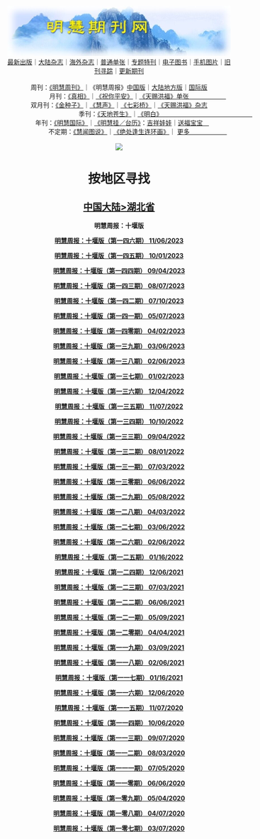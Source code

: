 <a id="user-content-1" class="anchor" aria-hidden="true" href="#1">
<a name="1" id="1" target="_blank"></a> <span id="1">
<a name="2" id="2" target="_blank"></a> <span id="2">
<a name="3" id="3" target="_blank"></a> <span id="3">
<a name="4" id="4" target="_blank"></a> <span id="4">
<a name="5" id="5" target="_blank"></a> <span id="5">
<a name="6" id="6" target="_blank"></a> <span id="6">
<a name="7" id="7" target="_blank"></a> <span id="7">
<a id="user-content-1" href="#1">
<div align="center">
<a target="_blank" href="https://github.com/19920513/djy/blob/master/gb/nsc413.md#1"><img src="https://github.com/pdf-edit/qikan/blob/master/mhqk.jpg?raw=true"></a><br>
<a href="https://github.com/pdf-edit/qikan/blob/master/display.aspx/category_id/8/page_1.md#1">最新出版</a>｜<a href="https://github.com/pdf-edit/qikan/blob/master/category.aspx/category/mainland/page_1.md#1">大陆杂志</a>｜<a href="https://github.com/pdf-edit/qikan/blob/master/category.aspx/category/overseas/page_1.md#1">海外杂志</a>｜<a href="https://github.com/pdf-edit/qikan/blob/master/display.aspx/category_id/4/guige_id/3/page_1.md#1">普通单张</a>｜<a href="https://github.com/pdf-edit/qikan/blob/master/category.aspx/category/zhuanti/page_1.md#1">专题特刊</a>｜<a href="https://github.com/pdf-edit/qikan/blob/master/display.aspx/category_id/6/meijie_id/2/page_1.md#1">电子图书</a>｜<a href="https://github.com/pdf-edit/qikan/blob/master/display.aspx/qikan_type_id/11075/page_1.md#1">手机图片</a>｜<a href="https://github.com/pdf-edit/qikan/blob/master/display.aspx/category_id/5/zhouqi_id/6/page_1.md#1">旧刊寻踪</a>｜<a href="https://github.com/pdf-edit/qikan/blob/master/UpdatedArticles.aspx/page_1.md#1">更新期刊</a>
<br>
<br>
周刊：<a href="https://github.com/pdf-edit/qikan/blob/master/display.aspx/qikan_type_id/5179/page_1.md#1">《明慧周刊》</a>｜《明慧周报》<a href="https://github.com/pdf-edit/qikan/blob/master/display.aspx/qikan_type_id/5178/page_1.md#1">中国版</a>｜<a href="https://github.com/pdf-edit/qikan/blob/master/mainland.aspx/page_1.md#1">大陆地方版</a>｜<a href="https://github.com/pdf-edit/qikan/blob/master/display.aspx/qikan_type_id/5151/page_1.md#1">国际版</a><br>
月刊：<a href="https://github.com/pdf-edit/qikan/blob/master/display.aspx/qikan_type_id/5240/page_1.md#1">《真相》</a>｜<a href="https://github.com/pdf-edit/qikan/blob/master/display.aspx/qikan_type_id/11182/page_1.md#1">《祝你平安》</a>｜<a href="https://github.com/pdf-edit/qikan/blob/master/display.aspx/qikan_type_id/5360/keyword/E5/contain/true/page_1.md#1">《天赐洪福》单张　　　　　　</a><br>
双月刊：<a href="https://github.com/pdf-edit/qikan/blob/master/display.aspx/qikan_type_id/7500/page_1.md#1">《金种子》</a>｜<a href="https://github.com/pdf-edit/qikan/blob/master/display.aspx/qikan_type_id/5638/page_1.md#1">《慧声》</a>｜<a href="https://github.com/pdf-edit/qikan/blob/master/display.aspx/qikan_type_id/7268/page_1.md#1">《七彩桥》</a>｜<a href="https://github.com/pdf-edit/qikan/blob/master/display.aspx/qikan_type_id/5360/keyword/E5/contain/false/page_1.md#1">《天赐洪福》杂志</a> <br>
季刊：<a href="https://github.com/pdf-edit/qikan/blob/master/display.aspx/qikan_type_id/5139/page_1.md#1">《天地苍生》</a>｜<a href="https://github.com/pdf-edit/qikan/blob/master/display.aspx/qikan_type_id/5140/page_1.md#1">《明白》　　　　　　　　　　　　　　　</a><br>
年刊：<a href="https://github.com/pdf-edit/qikan/blob/master/display.aspx/qikan_type_id/10922/page_1.md#1">《明慧国际》</a>｜<a href="https://github.com/pdf-edit/qikan/blob/master/display.aspx/category_id/6/meijie_id/3/page_1.md#1">《明慧挂／台历》</a>：<a href="https://github.com/pdf-edit/qikan/blob/master/display.aspx/category_id/6/meijie_id/3/keyword/E5/page_1.md#1">吉祥娃娃</a>｜<a href="https://github.com/pdf-edit/qikan/blob/master/display.aspx/category_id/6/meijie_id/3/keyword/E9/page_1.md#1">送福宝宝　</a><br> 
不定期：<a href="https://github.com/pdf-edit/qikan/blob/master/display.aspx/qikan_type_id/11185/page_1.md#1">《慧闻图说》</a>｜<a href="https://github.com/pdf-edit/qikan/blob/master/display.aspx/qikan_type_id/11131/page_1.md#1">《绝处逢生连环画》</a>｜ <a href="https://github.com/pdf-edit/qikan/blob/master/display.aspx/category_id/6/meijie_id/3/keyword/other/page_1.md#1">更多　　　　　　</a> <br>
<br>
<a target="_blank" href="https://github.com/19920513/djy/blob/master/gb/nsc413.md#1"><img src="https://raw.githubusercontent.com/19920513/www/master/t/lh600.jpg"></a><br>
<h1><strong>按地区寻找</strong></h1><p align="center"><h2><strong><a target="_blank" href="https://github.com/19920513/qikan/blob/master/mainland.aspx/page_1.md">中国大陆</a><a target="_blank" href="https://github.com/19920513/qikan/blob/master/mainland.aspx?category_id=7&location_id=18/page_1.md#1">>湖北省</a></strong></h2></p>
<p align="center"><strong>明慧周报：十堰版</strong></p>
<p align="center"><strong><a target="_blank" href="https://gitlab.com/19920513/pdfkit/-/raw/master/tests/pdf/210727.pdf">明慧周报：十堰版（第一四六期）       11/06/2023</a></strong></p>
<p align="center"><strong><a target="_blank" href="https://gitlab.com/19920513/pdfkit/-/raw/master/tests/pdf/210415.pdf">明慧周报：十堰版（第一四五期）       10/01/2023</a></strong></p>
<p align="center"><strong><a target="_blank" href="https://gitlab.com/19920513/pdfkit/-/raw/master/tests/pdf/210170.pdf">明慧周报：十堰版（第一四四期）       09/04/2023</a></strong></p>
<p align="center"><strong><a target="_blank" href="https://gitlab.com/19920513/pdfkit/-/raw/master/tests/pdf/209895.pdf">明慧周报：十堰版（第一四三期）       08/07/2023</a></strong></p>
<p align="center"><strong><a target="_blank" href="https://gitlab.com/19920513/pdfkit/-/raw/master/tests/pdf/209614.pdf">明慧周报：十堰版（第一四二期）       07/10/2023</a></strong></p>
<p align="center"><strong><a target="_blank" href="https://gitlab.com/19920513/pdfkit/-/raw/master/tests/pdf/209036.pdf">明慧周报：十堰版（第一四一期）       05/07/2023</a></strong></p>
<p align="center"><strong><a target="_blank" href="https://gitlab.com/19920513/pdfkit/-/raw/master/tests/pdf/208684.pdf">明慧周报：十堰版（第一四零期）       04/02/2023</a></strong></p>
<p align="center"><strong><a target="_blank" href="https://gitlab.com/19920513/pdfkit/-/raw/master/tests/pdf/208421.pdf">明慧周报：十堰版（第一三九期）       03/06/2023</a></strong></p>
<p align="center"><strong><a target="_blank" href="https://gitlab.com/19920513/pdfkit/-/raw/master/tests/pdf/208164.pdf">明慧周报：十堰版（第一三八期）       02/06/2023</a></strong></p>
<p align="center"><strong><a target="_blank" href="https://gitlab.com/19920513/pdfkit/-/raw/master/tests/pdf/207875.pdf">明慧周报：十堰版（第一三七期）       01/02/2023</a></strong></p>
<p align="center"><strong><a target="_blank" href="https://gitlab.com/19920513/pdfkit/-/raw/master/tests/pdf/207589.pdf">明慧周报：十堰版（第一三六期）       12/04/2022</a></strong></p>
<p align="center"><strong><a target="_blank" href="https://gitlab.com/19920513/pdfkit/-/raw/master/tests/pdf/207336.pdf">明慧周报：十堰版（第一三五期）       11/07/2022</a></strong></p>
<p align="center"><strong><a target="_blank" href="https://gitlab.com/19920513/pdfkit/-/raw/master/tests/pdf/207097.pdf">明慧周报：十堰版（第一三四期）       10/10/2022</a></strong></p>
<p align="center"><strong><a target="_blank" href="https://gitlab.com/19920513/pdfkit/-/raw/master/tests/pdf/206800.pdf">明慧周报：十堰版（第一三三期）       09/04/2022</a></strong></p>
<p align="center"><strong><a target="_blank" href="https://gitlab.com/19920513/pdfkit/-/raw/master/tests/pdf/206520.pdf">明慧周报：十堰版（第一三二期）       08/01/2022</a></strong></p>
<p align="center"><strong><a target="_blank" href="https://gitlab.com/19920513/pdfkit/-/raw/master/tests/pdf/206283.pdf">明慧周报：十堰版（第一三一期）       07/03/2022</a></strong></p>
<p align="center"><strong><a target="_blank" href="https://gitlab.com/19920513/pdfkit/-/raw/master/tests/pdf/206075.pdf">明慧周报：十堰版（第一三零期）       06/06/2022</a></strong></p>
<p align="center"><strong><a target="_blank" href="https://gitlab.com/19920513/pdfkit/-/raw/master/tests/pdf/205864.pdf">明慧周报：十堰版（第一二九期）       05/08/2022</a></strong></p>
<p align="center"><strong><a target="_blank" href="https://gitlab.com/19920513/pdfkit/-/raw/master/tests/pdf/205621.pdf">明慧周报：十堰版（第一二八期）       04/03/2022</a></strong></p>
<p align="center"><strong><a target="_blank" href="https://gitlab.com/19920513/pdfkit/-/raw/master/tests/pdf/205381.pdf">明慧周报：十堰版（第一二七期）       03/06/2022</a></strong></p>
<p align="center"><strong><a target="_blank" href="https://gitlab.com/19920513/pdfkit/-/raw/master/tests/pdf/205186.pdf">明慧周报：十堰版（第一二六期）       02/06/2022</a></strong></p>
<p align="center"><strong><a target="_blank" href="https://gitlab.com/19920513/pdfkit/-/raw/master/tests/pdf/205043.pdf">明慧周报：十堰版（第一二五期）       01/16/2022</a></strong></p>
<p align="center"><strong><a target="_blank" href="https://gitlab.com/19920513/pdfkit/-/raw/master/tests/pdf/204719.pdf">明慧周报：十堰版（第一二四期）       12/06/2021</a></strong></p>
<p align="center"><strong><a target="_blank" href="https://gitlab.com/19920513/pdfkit/-/raw/master/tests/pdf/203506.pdf">明慧周报：十堰版（第一二三期）       07/03/2021</a></strong></p>
<p align="center"><strong><a target="_blank" href="https://gitlab.com/19920513/pdfkit/-/raw/master/tests/pdf/203137.pdf">明慧周报：十堰版（第一二二期）       06/06/2021</a></strong></p>
<p align="center"><strong><a target="_blank" href="https://gitlab.com/19920513/pdfkit/-/raw/master/tests/pdf/202748.pdf">明慧周报：十堰版（第一二一期）       05/09/2021</a></strong></p>
<p align="center"><strong><a target="_blank" href="https://gitlab.com/19920513/pdfkit/-/raw/master/tests/pdf/202273.pdf">明慧周报：十堰版（第一二零期）       04/04/2021</a></strong></p>
<p align="center"><strong><a target="_blank" href="https://gitlab.com/19920513/pdfkit/-/raw/master/tests/pdf/201902.pdf">明慧周报：十堰版（第一一九期）       03/09/2021</a></strong></p>
<p align="center"><strong><a target="_blank" href="https://gitlab.com/19920513/pdfkit/-/raw/master/tests/pdf/201449.pdf">明慧周报：十堰版（第一一八期）       02/06/2021</a></strong></p>
<p align="center"><strong><a target="_blank" href="https://gitlab.com/19920513/pdfkit/-/raw/master/tests/pdf/201115.pdf">明慧周报：十堰版（第一一七期）       01/16/2021</a></strong></p>
<p align="center"><strong><a target="_blank" href="https://gitlab.com/19920513/pdfkit/-/raw/master/tests/pdf/200535.pdf">明慧周报：十堰版（第一一六期）       12/06/2020</a></strong></p>
<p align="center"><strong><a target="_blank" href="https://gitlab.com/19920513/pdfkit/-/raw/master/tests/pdf/200101.pdf">明慧周报：十堰版（第一一五期）       11/07/2020</a></strong></p>
<p align="center"><strong><a target="_blank" href="https://gitlab.com/19920513/pdfkit/-/raw/master/tests/pdf/199658.pdf">明慧周报：十堰版（第一一四期）       10/06/2020</a></strong></p>
<p align="center"><strong><a target="_blank" href="https://gitlab.com/19920513/pdfkit/-/raw/master/tests/pdf/199278.pdf">明慧周报：十堰版（第一一三期）       09/07/2020</a></strong></p>
<p align="center"><strong><a target="_blank" href="https://gitlab.com/19920513/pdfkit/-/raw/master/tests/pdf/198692.pdf">明慧周报：十堰版（第一一二期）       08/03/2020</a></strong></p>
<p align="center"><strong><a target="_blank" href="https://gitlab.com/19920513/pdfkit/-/raw/master/tests/pdf/198233.pdf">明慧周报：十堰版（第一一一期）       07/05/2020</a></strong></p>
<p align="center"><strong><a target="_blank" href="https://gitlab.com/19920513/pdfkit/-/raw/master/tests/pdf/197853.pdf">明慧周报：十堰版（第一一零期）       06/06/2020</a></strong></p>
<p align="center"><strong><a target="_blank" href="https://gitlab.com/19920513/pdfkit/-/raw/master/tests/pdf/197452.pdf">明慧周报：十堰版（第一零九期）       05/04/2020</a></strong></p>
<p align="center"><strong><a target="_blank" href="https://gitlab.com/19920513/pdfkit/-/raw/master/tests/pdf/197102.pdf">明慧周报：十堰版（第一零八期）       04/07/2020</a></strong></p>
<p align="center"><strong><a target="_blank" href="https://gitlab.com/19920513/pdfkit/-/raw/master/tests/pdf/196708.pdf">明慧周报：十堰版（第一零七期）       03/07/2020</a></strong></p>

